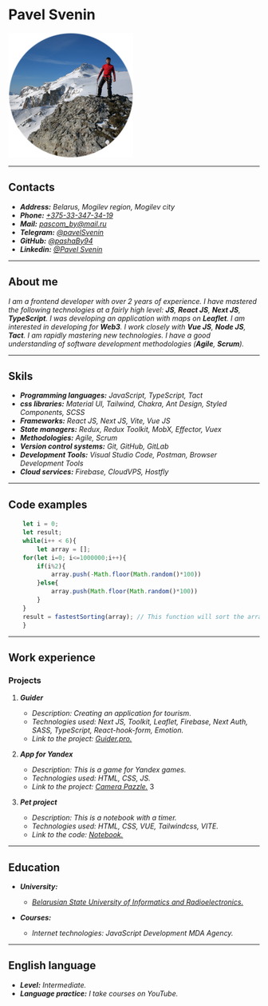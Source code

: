 # Pavel Svenin
 ![photo](/images/photo.png "Photo")  
*********

## Contacts 
 - ***Address:*** *Belarus, Mogilev region, Mogilev city*
 - ***Phone:*** *[+375-33-347-34-19](tel:+375-33-347-34-19)*
 - ***Mail:*** *[pascom_by@mail.ru](mailto:pascom_by@mail.ru)*
 - ***Telegram:*** *[@pavelSvenin](https://t.me/pavelSvenin)*
 - ***GitHub:*** *[@pashaBy94](https://github.com/pashaBy94)*
 - ***Linkedin:*** *[@Pavel Svenin](www.linkedin.com/in/павел-свенин-73160929a)*

---

## About me

*I am a frontend developer with over 2 years of experience. I have mastered the following technologies at a fairly high level: __JS__, __React JS__, __Next JS__, __TypeScript__. I was developing an application with maps on __Leaflet__. I am interested in developing for __Web3__. I work closely with __Vue JS__, __Node JS__, __Tact__. I am rapidly mastering new technologies. I have a good understanding of software development methodologies (__Agile__, __Scrum__).*

---

## Skils
- ***Programming languages:*** *JavaScript, TypeScript, Tact*
- ***css libraries:*** *Material UI, Tailwind, Chakra, Ant Design, Styled Components, SCSS*
- ***Frameworks:*** *React JS, Next JS, Vite, Vue JS*
- ***State managers:*** *Redux, Redux Toolkit, MobX, Effector, Vuex*
- ***Methodologies:*** *Agile, Scrum*
- ***Version control systems:*** *Git, GitHub, GitLab*
- ***Development Tools:*** *Visual Studio Code, Postman, Browser Development Tools*
- ***Cloud services:*** *Firebase, CloudVPS, Hostfly*

---

## Code examples

```JavaScript
    let i = 0;
    let result;
    while(i++ < 6){
        let array = [];
    for(let i=0; i<=1000000;i++){
        if(i%2){
            array.push(-Math.floor(Math.random()*100))
        }else{
            array.push(Math.floor(Math.random()*100))
        }
    }
    result = fastestSorting(array); // This function will sort the array 6 times faster than the sort method
    }
```
---

## Work experience

### Projects
1. ***Guider***  
   - *Description: Сreating an application for tourism*.  
   - *Technologies used: Next JS, Toolkit, Leaflet, Firebase, Next Auth, SASS, TypeScript, React-hook-form, Emotion.*
   - *Link to the project:* [*Guider.pro.*](https://guider.pro/) 

2. ***App for Yandex*** 
   - *Description: This is a game for Yandex games.*  
   - *Technologies used: HTML, CSS, JS.*
   - *Link to the project:* [*Camera Pazzle.*](https://pashaby94.github.io/camera_pazzle/) 
   3
3. ***Pet project*** 
   - *Description: This is a notebook with a timer.*  
   - *Technologies used: HTML, CSS, VUE, Tailwindcss, VITE.*
   - *Link to the code:* [*Notebook.*](https://github.com/pashaBy94/vue_pet) 
   
---

## Education

- ***University:*** 
  - [*Belarusian State University of Informatics and Radioelectronics.*](https://www.bsuir.by/en/?ysclid=m2ubvd14rn572939500)

- ***Сourses:*** 
  - *Internet technologies: JavaScript Development MDA Agency.*

---


## English language

 - ***Level:*** *Intermediate.* 
 - ***Language practice:*** *I take courses on YouTube.*
